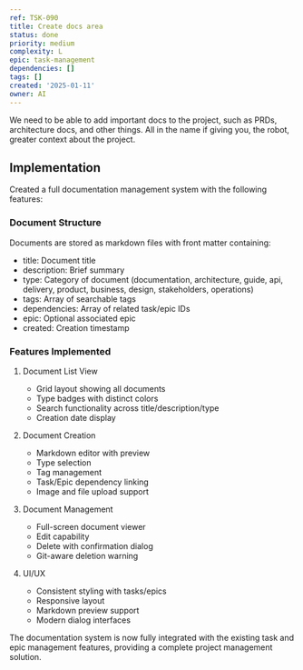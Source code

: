 ```yaml
---
ref: TSK-090
title: Create docs area
status: done
priority: medium
complexity: L
epic: task-management
dependencies: []
tags: []
created: '2025-01-11'
owner: AI
---
```

We need to be able to add important docs to the project, such as PRDs, architecture docs, and other things. All in the name if giving you, the robot, greater context about the project.

## Implementation
Created a full documentation management system with the following features:

### Document Structure
Documents are stored as markdown files with front matter containing:
- title: Document title
- description: Brief summary
- type: Category of document (documentation, architecture, guide, api, delivery, product, business, design, stakeholders, operations)
- tags: Array of searchable tags
- dependencies: Array of related task/epic IDs
- epic: Optional associated epic
- created: Creation timestamp

### Features Implemented
1. Document List View
   - Grid layout showing all documents
   - Type badges with distinct colors
   - Search functionality across title/description/type
   - Creation date display

2. Document Creation
   - Markdown editor with preview
   - Type selection
   - Tag management
   - Task/Epic dependency linking
   - Image and file upload support

3. Document Management
   - Full-screen document viewer
   - Edit capability
   - Delete with confirmation dialog
   - Git-aware deletion warning

4. UI/UX
   - Consistent styling with tasks/epics
   - Responsive layout
   - Markdown preview support
   - Modern dialog interfaces

The documentation system is now fully integrated with the existing task and epic management features, providing a complete project management solution. 
